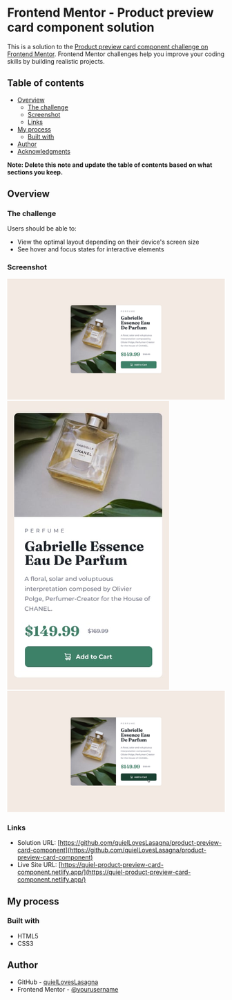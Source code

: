 # Frontend Mentor - Product preview card component solution

This is a solution to the [Product preview card component challenge on Frontend Mentor](https://www.frontendmentor.io/challenges/product-preview-card-component-GO7UmttRfa). Frontend Mentor challenges help you improve your coding skills by building realistic projects.

## Table of contents

- [Overview](#overview)
  - [The challenge](#the-challenge)
  - [Screenshot](#screenshot)
  - [Links](#links)
- [My process](#my-process)
  - [Built with](#built-with)
- [Author](#author)
- [Acknowledgments](#acknowledgments)

**Note: Delete this note and update the table of contents based on what sections you keep.**

## Overview

### The challenge

Users should be able to:

- View the optimal layout depending on their device's screen size
- See hover and focus states for interactive elements

### Screenshot

![Preview 1](./design/desktop-design.jpg)
![Preview 1](./design/mobile-design.jpg)
![Preview 1](./design/active-states.jpg)

### Links

- Solution URL: [https://github.com/quielLovesLasagna/product-preview-card-component](https://github.com/quielLovesLasagna/product-preview-card-component)
- Live Site URL: [https://quiel-product-preview-card-component.netlify.app/](https://quiel-product-preview-card-component.netlify.app/)

## My process

### Built with

- HTML5
- CSS3

## Author

- GitHub - [quielLovesLasagna](https://github.com/quielLovesLasagna)
- Frontend Mentor - [@yourusername](https://www.frontendmentor.io/profile/quielLovesLasagna)
